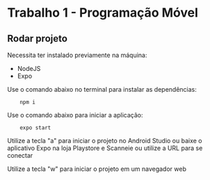 # Trabalho 1 - Programação Móvel


## Rodar projeto

Necessita ter instalado previamente na máquina:

- NodeJS
- Expo

Use o comando abaixo no terminal para instalar as dependências:

        npm i

Use o comando abaixo para iniciar a aplicação:

        expo start
       
Utilize a tecla "a" para iniciar o projeto no Android Studio ou baixe o aplicativo Expo na loja Playstore e Scanneie ou utilize a URL para se conectar

Utilize a tecla "w" para iniciar o projeto em um navegador web
